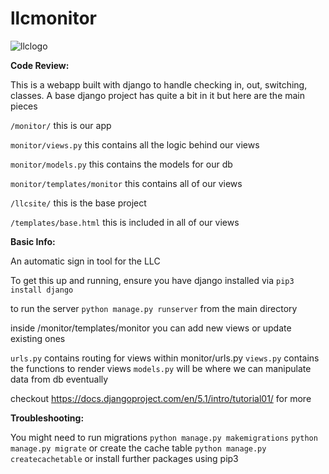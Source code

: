 # llcmonitor
![llclogo](https://github.com/user-attachments/assets/678f3f81-c250-4ce1-83ed-d1c6324ae1b0)

**Code Review:**

This is a webapp built with django to handle checking in, out, switching, classes.
A base django project has quite a bit in it but here are the main pieces

```/monitor/```
this is our  app

```monitor/views.py```
this contains all the logic behind our views

```monitor/models.py```
this contains the models for our db

```monitor/templates/monitor```
this contains all of our views

```/llcsite/```
this is the base project

```/templates/base.html```
this is included in all of our views

**Basic Info:**

An automatic sign in tool for the LLC

To get this up and running, ensure you have django installed
via ```pip3 install django```

to run the server 
```python manage.py runserver``` from the main directory

inside /monitor/templates/monitor you can add new views or update existing ones

```urls.py``` contains routing for views within monitor/urls.py
```views.py``` contains the functions to render views
```models.py``` will be where we can manipulate data from db eventually

checkout https://docs.djangoproject.com/en/5.1/intro/tutorial01/ for more

**Troubleshooting:**

You might need to run migrations
```python manage.py makemigrations```
```python manage.py migrate```
or create the cache table
```python manage.py createcachetable```
or install further packages using pip3
